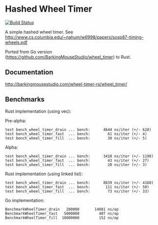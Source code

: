 Hashed Wheel Timer
===

[![Build Status](https://travis-ci.org/BarkingMouseStudio/wheel-timer-rs.svg?branch=master)](https://travis-ci.org/BarkingMouseStudio/wheel-timer-rs)

A simple hashed wheel timer. See http://www.cs.columbia.edu/~nahum/w6998/papers/sosp87-timing-wheels.pdf

Ported from Go version (https://github.com/BarkingMouseStudio/wheel_timer) to Rust.

Documentation
---

http://barkingmousestudio.com/wheel-timer-rs/wheel_timer/

Benchmarks
---

Rust implementation (using vec):

Pre-alpha:

```
test bench_wheel_timer_drain ... bench:      4644 ns/iter (+/- 628)
test bench_wheel_timer_fast  ... bench:        61 ns/iter (+/- 4)
test bench_wheel_timer_fill  ... bench:        30 ns/iter (+/- 5)
```

Alpha:

```
test bench_wheel_timer_drain ... bench:      3410 ns/iter (+/- 1198)
test bench_wheel_timer_fast  ... bench:        43 ns/iter (+/- 27)
test bench_wheel_timer_fill  ... bench:        20 ns/iter (+/- 3)
```

Rust implementation (using linked list):

```
test bench_wheel_timer_drain ... bench:      8839 ns/iter (+/- 4160)
test bench_wheel_timer_fast  ... bench:       111 ns/iter (+/- 50)
test bench_wheel_timer_fill  ... bench:        73 ns/iter (+/- 33)
```

Go implementation:

```
BenchmarkWheelTimer_drain   200000       14081 ns/op
BenchmarkWheelTimer_fast   5000000         407 ns/op
BenchmarkWheelTimer_fill  10000000         152 ns/op
```
